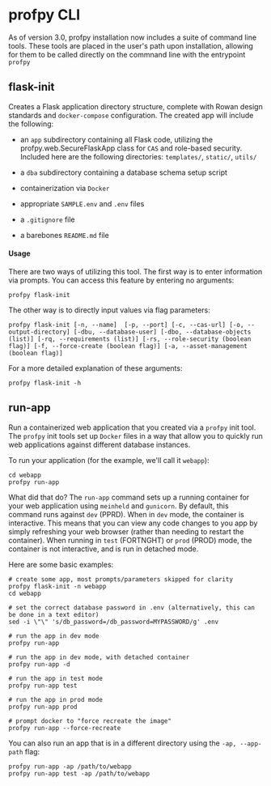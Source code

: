 # profpy CLI

As of version 3.0, profpy installation now includes a suite of command line tools.
These tools are placed in the user's path upon installation, allowing for them to
be called directly on the commnand line with the entrypoint ```profpy```

## flask-init

Creates a Flask application directory structure, complete with Rowan design standards
and ```docker-compose``` configuration. The created app will include the following:

- an ```app``` subdirectory containing all Flask code, utilizing the profpy.web.SecureFlaskApp
class for ```CAS``` and role-based security. Included here are the following directories: ```templates/```,
```static/```, ```utils/```

- a ```dba``` subdirectory containing a database schema setup script

- containerization via ```Docker```

- appropriate ```SAMPLE.env``` and ```.env``` files

- a ```.gitignore``` file

- a barebones ```README.md``` file

#### Usage

There are two ways of utilizing this tool. The first way is to enter information via prompts. You can
access this feature by entering no arguments:

```shell script
profpy flask-init
```

The other way is to directly input values via flag parameters:

```shell script
profpy flask-init [-n, --name]  [-p, --port] [-c, --cas-url] [-o, --output-directory] [-dbu, --database-user] [-dbo, --database-objects (list)] [-rq, --requirements (list)] [-rs, --role-security (boolean flag)] [-f, --force-create (boolean flag)] [-a, --asset-management (boolean flag)]
```

For a more detailed explanation of these arguments:

```shell script
profpy flask-init -h
```

## run-app

Run a containerized web application that you created via a ```profpy``` init tool. The ```profpy``` init tools
set up ```Docker``` files in a way that allow you to quickly run web applications against different database instances.

To run your application (for the example, we'll call it ```webapp```):

```shell script
cd webapp
profpy run-app
```

What did that do? The ```run-app``` command sets up a running container for your web application using ```meinheld``` and
```gunicorn```. By default, this command runs against ```dev``` (PPRD). When in ```dev``` mode, the container is
interactive. This means that you can view any code changes to you app by simply refreshing your web browser
(rather than needing to restart the container). When running in ```test``` (FORTNGHT) or ```prod``` (PROD) mode, the container
is not interactive, and is run in detached mode.

Here are some basic examples:

```shell script
# create some app, most prompts/parameters skipped for clarity
profpy flask-init -n webapp
cd webapp

# set the correct database password in .env (alternatively, this can be done in a text editor)
sed -i \"\" 's/db_password=/db_password=MYPASSWORD/g' .env

# run the app in dev mode
profpy run-app

# run the app in dev mode, with detached container
profpy run-app -d

# run the app in test mode
profpy run-app test

# run the app in prod mode
profpy run-app prod

# prompt docker to "force recreate the image"
profpy run-app --force-recreate
```

You can also run an app that is in a different directory using the ```-ap, --app-path``` flag:

```shell script
profpy run-app -ap /path/to/webapp
profpy run-app test -ap /path/to/webapp
```
